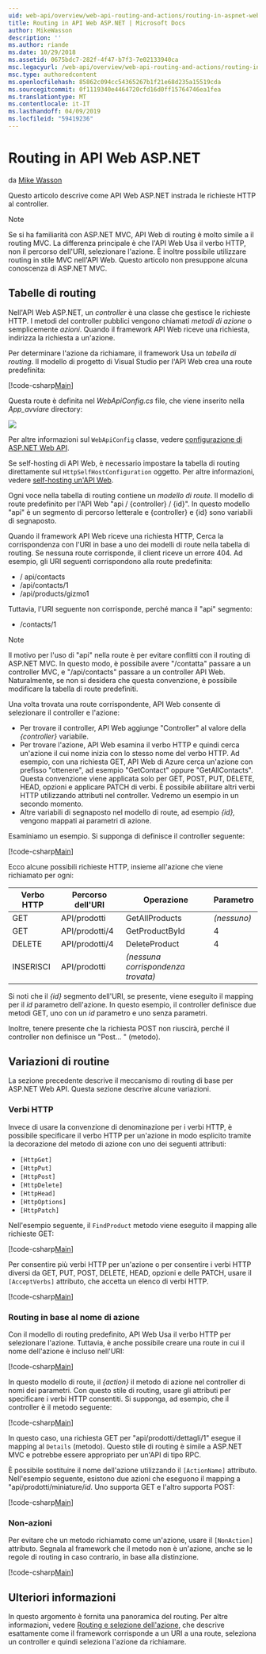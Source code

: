 ```yaml
---
uid: web-api/overview/web-api-routing-and-actions/routing-in-aspnet-web-api
title: Routing in API Web ASP.NET | Microsoft Docs
author: MikeWasson
description: ''
ms.author: riande
ms.date: 10/29/2018
ms.assetid: 0675bdc7-282f-4f47-b7f3-7e02133940ca
msc.legacyurl: /web-api/overview/web-api-routing-and-actions/routing-in-aspnet-web-api
msc.type: authoredcontent
ms.openlocfilehash: 85862c094cc54365267b1f21e68d235a15519cda
ms.sourcegitcommit: 0f1119340e4464720cfd16d0ff15764746ea1fea
ms.translationtype: MT
ms.contentlocale: it-IT
ms.lasthandoff: 04/09/2019
ms.locfileid: "59419236"
---
```

# <a name="routing-in-aspnet-web-api"></a>Routing in API Web ASP.NET

da [Mike Wasson](https://github.com/MikeWasson)

Questo articolo descrive come API Web ASP.NET instrada le richieste HTTP al controller.

> [!NOTE]
> Se si ha familiarità con ASP.NET MVC, API Web di routing è molto simile a il routing MVC. La differenza principale è che l'API Web Usa il verbo HTTP, non il percorso dell'URI, selezionare l'azione. È inoltre possibile utilizzare routing in stile MVC nell'API Web. Questo articolo non presuppone alcuna conoscenza di ASP.NET MVC.

## <a name="routing-tables"></a>Tabelle di routing

Nell'API Web ASP.NET, un *controller* è una classe che gestisce le richieste HTTP. I metodi del controller pubblici vengono chiamati *metodi di azione* o semplicemente *azioni*. Quando il framework API Web riceve una richiesta, indirizza la richiesta a un'azione.

Per determinare l'azione da richiamare, il framework Usa un *tabella di routing*. Il modello di progetto di Visual Studio per l'API Web crea una route predefinita:

[!code-csharp[Main](routing-in-aspnet-web-api/samples/sample1.cs)]

Questa route è definita nel *WebApiConfig.cs* file, che viene inserito nella *App\_avviare* directory:

![](routing-in-aspnet-web-api/_static/image1.png)

Per altre informazioni sul `WebApiConfig` classe, vedere [configurazione di ASP.NET Web API](../advanced/configuring-aspnet-web-api.md).

Se self-hosting di API Web, è necessario impostare la tabella di routing direttamente sul `HttpSelfHostConfiguration` oggetto. Per altre informazioni, vedere [self-hosting un'API Web](../older-versions/self-host-a-web-api.md).

Ogni voce nella tabella di routing contiene un *modello di route*. Il modello di route predefinito per l'API Web &quot;api / {controller} / {id}&quot;. In questo modello &quot;api&quot; è un segmento di percorso letterale e {controller} e {id} sono variabili di segnaposto.

Quando il framework API Web riceve una richiesta HTTP, Cerca la corrispondenza con l'URI in base a uno dei modelli di route nella tabella di routing. Se nessuna route corrisponde, il client riceve un errore 404. Ad esempio, gli URI seguenti corrispondono alla route predefinita:

- / api/contacts
- /api/contacts/1
- /api/products/gizmo1

Tuttavia, l'URI seguente non corrisponde, perché manca il &quot;api&quot; segmento:

- /contacts/1

> [!NOTE]
> Il motivo per l'uso di "api" nella route è per evitare conflitti con il routing di ASP.NET MVC. In questo modo, è possibile avere &quot;/contatta&quot; passare a un controller MVC, e &quot;/api/contacts&quot; passare a un controller API Web. Naturalmente, se non si desidera che questa convenzione, è possibile modificare la tabella di route predefiniti.

Una volta trovata una route corrispondente, API Web consente di selezionare il controller e l'azione:

- Per trovare il controller, API Web aggiunge &quot;Controller&quot; al valore della *{controller}* variabile.
- Per trovare l'azione, API Web esamina il verbo HTTP e quindi cerca un'azione il cui nome inizia con lo stesso nome del verbo HTTP. Ad esempio, con una richiesta GET, API Web di Azure cerca un'azione con prefisso &quot;ottenere&quot;, ad esempio &quot;GetContact&quot; oppure &quot;GetAllContacts&quot;. Questa convenzione viene applicata solo per GET, POST, PUT, DELETE, HEAD, opzioni e applicare PATCH di verbi. È possibile abilitare altri verbi HTTP utilizzando attributi nel controller. Vedremo un esempio in un secondo momento.
- Altre variabili di segnaposto nel modello di route, ad esempio *{id},* vengono mappati ai parametri di azione.

Esaminiamo un esempio. Si supponga di definisce il controller seguente:

[!code-csharp[Main](routing-in-aspnet-web-api/samples/sample2.cs)]

Ecco alcune possibili richieste HTTP, insieme all'azione che viene richiamato per ogni:

| Verbo HTTP | Percorso dell'URI | Operazione | Parametro |
| --- | --- | --- | --- |
| GET | API/prodotti | GetAllProducts | *(nessuno)* |
| GET | API/prodotti/4 | GetProductById | 4 |
| DELETE | API/prodotti/4 | DeleteProduct | 4 |
| INSERISCI | API/prodotti | *(nessuna corrispondenza trovata)* |  |

Si noti che il *{id}* segmento dell'URI, se presente, viene eseguito il mapping per il *id* parametro dell'azione. In questo esempio, il controller definisce due metodi GET, uno con un *id* parametro e uno senza parametri.

Inoltre, tenere presente che la richiesta POST non riuscirà, perché il controller non definisce un &quot;Post... &quot; (metodo).

## <a name="routing-variations"></a>Variazioni di routine

La sezione precedente descrive il meccanismo di routing di base per ASP.NET Web API. Questa sezione descrive alcune variazioni.

### <a name="http-verbs"></a>Verbi HTTP

Invece di usare la convenzione di denominazione per i verbi HTTP, è possibile specificare il verbo HTTP per un'azione in modo esplicito tramite la decorazione del metodo di azione con uno dei seguenti attributi:

- `[HttpGet]`
- `[HttpPut]`
- `[HttpPost]`
- `[HttpDelete]`
- `[HttpHead]`
- `[HttpOptions]`
- `[HttpPatch]`

Nell'esempio seguente, il `FindProduct` metodo viene eseguito il mapping alle richieste GET:

[!code-csharp[Main](routing-in-aspnet-web-api/samples/sample3.cs)]

Per consentire più verbi HTTP per un'azione o per consentire i verbi HTTP diversi da GET, PUT, POST, DELETE, HEAD, opzioni e delle PATCH, usare il `[AcceptVerbs]` attributo, che accetta un elenco di verbi HTTP.

[!code-csharp[Main](routing-in-aspnet-web-api/samples/sample4.cs)]

<a id="routing_by_action_name"></a>
### <a name="routing-by-action-name"></a>Routing in base al nome di azione

Con il modello di routing predefinito, API Web Usa il verbo HTTP per selezionare l'azione. Tuttavia, è anche possibile creare una route in cui il nome dell'azione è incluso nell'URI:

[!code-csharp[Main](routing-in-aspnet-web-api/samples/sample5.cs)]

In questo modello di route, il *{action}* il metodo di azione nel controller di nomi dei parametri. Con questo stile di routing, usare gli attributi per specificare i verbi HTTP consentiti. Si supponga, ad esempio, che il controller è il metodo seguente:

[!code-csharp[Main](routing-in-aspnet-web-api/samples/sample6.cs)]

In questo caso, una richiesta GET per "api/prodotti/dettagli/1" esegue il mapping al `Details` (metodo). Questo stile di routing è simile a ASP.NET MVC e potrebbe essere appropriato per un'API di tipo RPC.

È possibile sostituire il nome dell'azione utilizzando il `[ActionName]` attributo. Nell'esempio seguente, esistono due azioni che eseguono il mapping a &quot;api/prodotti/miniature/*id*. Uno supporta GET e l'altro supporta POST:

[!code-csharp[Main](routing-in-aspnet-web-api/samples/sample7.cs)]

### <a name="non-actions"></a>Non-azioni

Per evitare che un metodo richiamato come un'azione, usare il `[NonAction]` attributo. Segnala al framework che il metodo non è un'azione, anche se le regole di routing in caso contrario, in base alla distinzione.

[!code-csharp[Main](routing-in-aspnet-web-api/samples/sample8.cs)]

## <a name="further-reading"></a>Ulteriori informazioni

In questo argomento è fornita una panoramica del routing. Per altre informazioni, vedere [Routing e selezione dell'azione](routing-and-action-selection.md), che descrive esattamente come il framework corrisponde a un URI a una route, seleziona un controller e quindi seleziona l'azione da richiamare.
